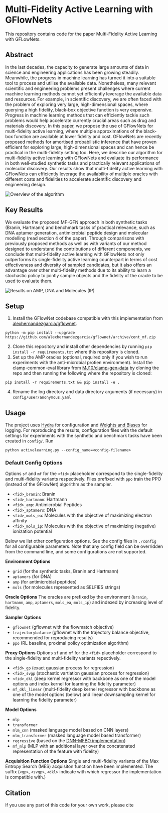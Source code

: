 # Multi-Fidelity Active Learning with GFlowNets

This repository contains code for the paper Multi-Fidelity Active Learning with GFLowNets. 

## Abstract

In the last decades, the capacity to generate large amounts of data in science and
engineering applications has been growing steadily. Meanwhile, the progress in
machine learning has turned it into a suitable tool to process and utilise the available
data. Nonetheless, many relevant scientific and engineering problems present
challenges where current machine learning methods cannot yet efficiently leverage
the available data and resources. For example, in scientific discovery, we are often
faced with the problem of exploring very large, high-dimensional spaces, where
querying a high fidelity, black-box objective function is very expensive. Progress
in machine learning methods that can efficiently tackle such problems would help
accelerate currently crucial areas such as drug and materials discovery. In this paper,
we propose the use of GFlowNets for multi-fidelity active learning, where multiple
approximations of the black-box function are available at lower fidelity and cost.
GFlowNets are recently proposed methods for amortised probabilistic inference
that have proven efficient for exploring large, high-dimensional spaces and can
hence be practical in the multi-fidelity setting too. Here, we describe our algorithm
for multi-fidelity active learning with GFlowNets and evaluate its performance in
both well-studied synthetic tasks and practically relevant applications of molecular
discovery. Our results show that multi-fidelity active learning with GFlowNets
can efficiently leverage the availability of multiple oracles with different costs and
fidelities to accelerate scientific discovery and engineering design.

![Overview of the algorithm](http://url/to/img.png)

## Key Results 
We evaluate the proposed MF-GFN approach in both synthetic tasks (Branin, Hartmann) and benchmark tasks of practical relevance, such as DNA
aptamer generation, antimicrobial peptide design and molecular modelling (read section 4 of the paper). Through comparisons
with previously proposed methods as well as with variants of our method designed to understand the
contributions of different components, we conclude that multi-fidelity active learning with GFlowNets
not only outperforms its single-fidelity active learning counterpart in terms of cost effectiveness and
diversity of sampled candidates, but it also offers an advantage over other multi-fidelity methods due
to its ability to learn a stochastic policy to jointly sample objects and the fidelity of the oracle to be
used to evaluate them.

![Results on AMP, DNA and Molecules (IP)](http://url/to/img.png)

## Setup

1. Install the GFlowNet codebase compatible with this implementation from [alexhernandezgarcia/gflownet](https://github.com/alexhernandezgarcia/gflownet/tree/mfgfn-v1.0).
``` 
python -m pip install --upgrade https://github.com/alexhernandezgarcia/gflownet/archive/cont_mf.zip 
```
2.  Clone this repository and install other dependencies by running ```pip install -r requirements.txt``` where this repository is cloned.
3. Set up the AMP oracles (optional, required only if you wish to run experiments with the anti-microbial protien environment). Install the clamp-common-eval library from [MJ10/clamp-gen-data](https://github.com/MJ10/clamp-gen-data/tree/mfgfn-v1.0) by cloning the repo and then running the following where the repository is cloned: 
```
pip install -r requirements.txt && pip install -e .
``` 
4. Rename the log directory and data directory arguments (if necessary) in `config/user/anonymous.yaml` 

## Usage
The project uses [Hydra](https://hydra.cc/) for configuration and [Weights and Biases](https://docs.wandb.ai/) for logging.
For reproducing the results, configuration files with the default settings for experiments with the synthetic and benchmark tasks have been created in `config/`. Run
```
python activelearning.py --config_name=<config-filename>
```

### Default Config Options
Options `sf` and `mf` for the `<fid>` placeholder correspond to the single-fidelity and multi-fidelity variants respectively. Files prefixed with `ppo` train the PPO (instead of the GFlowNet) algorithm as the sampler.

- `<fid>_branin`: Branin 
- `<fid>_hartmann`: Hartmann 
- `<fid>_amp`: Antimicrobial Peptides
- `<fid>_aptamers`: DNA
- `<fid>_mols_ea`: Molecules with the objective of maximizing electron affinity 
- `<fid>_mols_ip`: Molecules with the objective of maximizing (negative) ionization potential  

Below we list other configuration options. See the config files in `./config` for all configurable parameters. Note that any config field can be overridden from the command line, and some configurations are not supported.

**Environment Options**
- `grid` (for the synthetic tasks, Branin and Hartmann)
- `aptamers`  (for DNA)
- `amp` (for antimicrobial peptides)
- `mols` (for molecules represented as SELFIES strings)

**Oracle Options**
The oracles are prefixed by the environment (`branin`, `hartmann`, `amp`, `aptamers`, `mols_ea`, `mols_ip`) and indexed by increasing level of fidelity. 

**Sampler Options**
- `gflownet` (gflownet with the flowmatch objective)
- `trajectorybalance` (gflownet with the trajectory balance objective, recommended for reproducing results)
- `ppo` (RL baseline, proximal policy optimization algorithm)

**Proxy Options**
Options `sf` and `mf` for the `<fid>` placeholder correspond to the single-fidelity and multi-fidelity variants repectively.
- `<fid>_gp` (exact gaussian process for regression)
- `<fid>_svgp` (stochastic vartiation gaussian process for regression)
- `<fid>_dkl` (deep kernel regressor with backbone as one of the model options and index kernel for learning the fidelity parameter)
- `mf_dkl_linear` (multi-fidelity deep kernel regressor with backbone as one of the model options (below) and linear downsampling kernel for learning the fidelity parameter)

**Model Options** 
- `mlp`
- `transformer`
- `mlm_cnn` (masked language model based on CNN layers)
- `mlm_transformer` (masked language model based transformer)
- `regressive` (based on the [DNN-MFBO implementation](https://github.com/shib0li/DNN-MFBO))
- `mf_mlp` (MLP with an additional layer over the concatenated representation of the feature with fidelity)


**Acquisition Function Options**
Single and multi-fidelity variants of the Max Entropy Search (MES) acquisiton function have been implemented. The suffix (`<gp>`, `<svgp>`, `<dkl>` indicate with which regressor the implementation is compatible with.)

## Citation
If you use any part of this code for your own work, please cite
